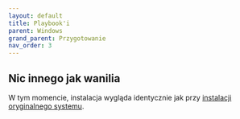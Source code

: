 ```yaml
---
layout: default
title: Playbook'i
parent: Windows
grand_parent: Przygotowanie
nav_order: 3
---
```


## Nic innego jak wanilia
W tym momencie, instalacja wygląda identycznie jak przy [instalacji oryginalnego systemu](vanilla).